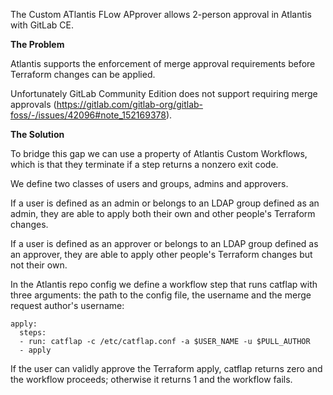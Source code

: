 The Custom ATlantis FLow APprover allows 2-person approval in Atlantis with GitLab CE.

**The Problem**

Atlantis supports the enforcement of merge approval requirements before Terraform changes can be applied.

Unfortunately GitLab Community Edition does not support requiring merge approvals (https://gitlab.com/gitlab-org/gitlab-foss/-/issues/42096#note_152169378).

**The Solution**

To bridge this gap we can use a property of Atlantis Custom Workflows, which is that they terminate if a step returns a nonzero exit code.

We define two classes of users and groups, admins and approvers.

If a user is defined as an admin or belongs to an LDAP group defined as an admin, they are able to apply both their own and other people's Terraform changes.

If a user is defined as an approver or belongs to an LDAP group defined as an approver, they are able to apply other people's Terraform changes but not their own.

In the Atlantis repo config we define a workflow step that runs catflap with three arguments: the path to the config file, the username and the merge request author's username:

    apply:
      steps:
      - run: catflap -c /etc/catflap.conf -a $USER_NAME -u $PULL_AUTHOR
      - apply

If the user can validly approve the Terraform apply, catflap returns zero and the workflow proceeds; otherwise it returns 1 and the workflow fails.